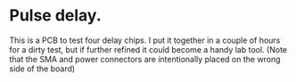 # Pulse delay.
This is a PCB to test four delay chips.
I put it together in a couple of hours for a dirty test, but if further refined it could become a handy lab tool.
(Note that the SMA and power connectors are intentionally placed on the wrong side of the board)
